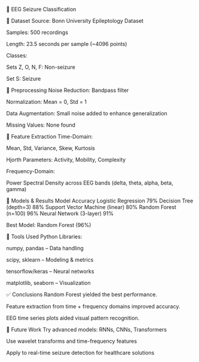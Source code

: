 🧠 EEG Seizure Classification 


📁 Dataset
Source: Bonn University Epileptology Dataset

Samples: 500 recordings

Length: 23.5 seconds per sample (~4096 points)

Classes:

Sets Z, O, N, F: Non-seizure

Set S: Seizure

🧹 Preprocessing
Noise Reduction: Bandpass filter

Normalization: Mean = 0, Std = 1

Data Augmentation: Small noise added to enhance generalization

Missing Values: None found

🧪 Feature Extraction
Time-Domain:

Mean, Std, Variance, Skew, Kurtosis

Hjorth Parameters: Activity, Mobility, Complexity

Frequency-Domain:

Power Spectral Density across EEG bands (delta, theta, alpha, beta, gamma)

🧠 Models & Results
Model	Accuracy
Logistic Regression	79%
Decision Tree (depth=3)	88%
Support Vector Machine (linear)	80%
Random Forest (n=100)	96%
Neural Network (3-layer)	91%

Best Model: Random Forest (96%)

🧰 Tools Used
Python Libraries:

numpy, pandas – Data handling

scipy, sklearn – Modeling & metrics

tensorflow/keras – Neural networks

matplotlib, seaborn – Visualization

✅ Conclusions
Random Forest yielded the best performance.

Feature extraction from time + frequency domains improved accuracy.

EEG time series plots aided visual pattern recognition.

🚀 Future Work
Try advanced models: RNNs, CNNs, Transformers

Use wavelet transforms and time-frequency features

Apply to real-time seizure detection for healthcare solutions
